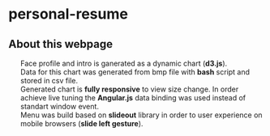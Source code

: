 # personal-resume

<div class="inner">
	<div class="content">
		<h2 class="major">About this webpage</h2>
		<p>
			<ul style="list-style-type:none;">
				<li>Face profile and intro is ganerated as a dynamic chart (<b>d3.js</b>).</li>
				<li>Data for this chart was generated from bmp file with <b>bash</b> script and stored in csv file.</li>
				<li>Generated chart is <b>fully responsive</b> to view size change. In order achieve live tuning the <b>Angular.js</b> data binding was used instead of standart window event.</li>
				<li>Menu was build based on <b>slideout</b> library in order to user experience on mobile browsers (<b>slide left gesture</b>).</li>
			</ul> 
		</p>
	</div>
</div>
